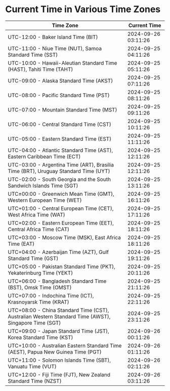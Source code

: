 # Current Time in Various Time Zones

| Time Zone | Current Time |
|-----------|--------------|
| UTC-12:00 - Baker Island Time (BIT) | 2024-09-26 03:11:26 |
| UTC-11:00 - Niue Time (NUT), Samoa Standard Time (SST) | 2024-09-25 04:11:26 |
| UTC-10:00 - Hawaii-Aleutian Standard Time (HAST), Tahiti Time (TAHT) | 2024-09-25 05:11:26 |
| UTC-09:00 - Alaska Standard Time (AKST) | 2024-09-25 07:11:26 |
| UTC-08:00 - Pacific Standard Time (PST) | 2024-09-25 08:11:26 |
| UTC-07:00 - Mountain Standard Time (MST) | 2024-09-25 09:11:26 |
| UTC-06:00 - Central Standard Time (CST) | 2024-09-25 10:11:26 |
| UTC-05:00 - Eastern Standard Time (EST) | 2024-09-25 11:11:26 |
| UTC-04:00 - Atlantic Standard Time (AST), Eastern Caribbean Time (ECT) | 2024-09-25 12:11:26 |
| UTC-03:00 - Argentina Time (ART), Brasília Time (BRT), Uruguay Standard Time (UYT) | 2024-09-25 12:11:26 |
| UTC-02:00 - South Georgia and the South Sandwich Islands Time (SGT) | 2024-09-25 13:11:26 |
| UTC±00:00 - Greenwich Mean Time (GMT), Western European Time (WET) | 2024-09-25 16:11:26 |
| UTC+01:00 - Central European Time (CET), West Africa Time (WAT) | 2024-09-25 17:11:26 |
| UTC+02:00 - Eastern European Time (EET), Central Africa Time (CAT) | 2024-09-25 18:11:26 |
| UTC+03:00 - Moscow Time (MSK), East Africa Time (EAT) | 2024-09-25 18:11:26 |
| UTC+04:00 - Azerbaijan Time (AZT), Gulf Standard Time (GST) | 2024-09-25 19:11:26 |
| UTC+05:00 - Pakistan Standard Time (PKT), Yekaterinburg Time (YEKT) | 2024-09-25 20:11:26 |
| UTC+06:00 - Bangladesh Standard Time (BST), Omsk Time (OMST) | 2024-09-25 21:11:26 |
| UTC+07:00 - Indochina Time (ICT), Krasnoyarsk Time (KRAT) | 2024-09-25 22:11:26 |
| UTC+08:00 - China Standard Time (CST), Australian Western Standard Time (AWST), Singapore Time (SGT) | 2024-09-25 23:11:26 |
| UTC+09:00 - Japan Standard Time (JST), Korea Standard Time (KST) | 2024-09-26 00:11:26 |
| UTC+10:00 - Australian Eastern Standard Time (AEST), Papua New Guinea Time (PGT) | 2024-09-26 01:11:26 |
| UTC+11:00 - Solomon Islands Time (SBT), Vanuatu Time (VUT) | 2024-09-26 02:11:26 |
| UTC+12:00 - Fiji Time (FJT), New Zealand Standard Time (NZST) | 2024-09-26 03:11:26 |
